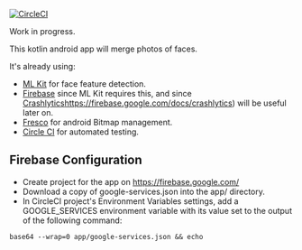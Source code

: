[![CircleCI](https://circleci.com/gh/jg210/merging.svg?style=svg)](https://circleci.com/gh/jg210/merging)

Work in progress.

This kotlin android app will merge photos of faces.

It's already using:

* [ML Kit](https://developers.google.com/ml-kit/) for face feature detection.
* [Firebase](https://firebase.google.com/) since ML Kit requires this, and since [Crashlytics]()https://firebase.google.com/docs/crashlytics) will be useful later on.
* [Fresco](https://developers.google.com/ml-kit/) for android Bitmap management.
* [Circle CI](https://circleci.com/gh/jg210/merging) for automated testing.

## Firebase Configuration

* Create project for the app on https://firebase.google.com/
* Download a copy of google-services.json into the app/ directory.
* In CircleCI project's Environment Variables settings, add a GOOGLE_SERVICES environment variable with its value set to the output of the following command:

```
base64 --wrap=0 app/google-services.json && echo
```
